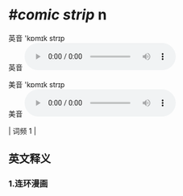 # ***\#comic strip*** n
英音 'kɒmɪk strɪp  
英音
<audio src="./media/comic strip1.aac" controls="controls"></audio>

美音 'kɒmɪk strɪp  
美音
<audio src="./media/comic strip2.aac" controls="controls"></audio>



| 词频 1 |  

英文释义
---
### 1.**连环漫画**  


